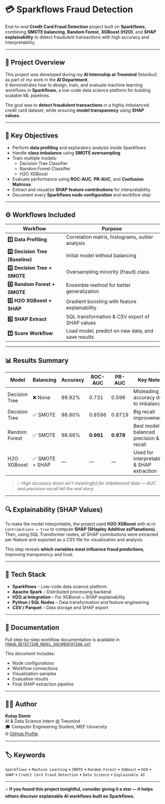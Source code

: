 # 💳 Sparkflows Fraud Detection

End-to-end **Credit Card Fraud Detection** project built on **Sparkflows**, combining **SMOTE balancing**, **Random Forest**, **XGBoost (H2O)**, and **SHAP explainability** to detect fraudulent transactions with high accuracy and interpretability.

---

## 📘 Project Overview

This project was developed during my **AI Internship at Treomind** (Istanbul) as part of my work in the **AI Department**.  
It demonstrates how to design, train, and evaluate machine learning workflows in **Sparkflows**, a low-code data science platform for building scalable ML pipelines.

The goal was to **detect fraudulent transactions** in a highly imbalanced credit card dataset, while ensuring **model transparency** using **SHAP values**.

---

## 🧠 Key Objectives

- Perform **data profiling** and exploratory analysis inside Sparkflows  
- Handle **class imbalance** using **SMOTE oversampling**  
- Train multiple models:
  - Decision Tree Classifier  
  - Random Forest Classifier  
  - H2O XGBoost  
- Evaluate performance using **ROC-AUC**, **PR-AUC**, and **Confusion Matrices**  
- Extract and visualize **SHAP feature contributions** for interpretability  
- Document every **Sparkflows node configuration** and workflow step

---

## ⚙️ Workflows Included

| Workflow | Purpose |
|-----------|----------|
| **1️⃣ Data Profiling** | Correlation matrix, histograms, outlier analysis |
| **2️⃣ Decision Tree (Baseline)** | Initial model without balancing |
| **3️⃣ Decision Tree + SMOTE** | Oversampling minority (fraud) class |
| **4️⃣ Random Forest + SMOTE** | Ensemble method for better generalization |
| **5️⃣ H2O XGBoost + SHAP** | Gradient boosting with feature explainability |
| **6️⃣ SHAP Extract** | SQL transformation & CSV export of SHAP values |
| **7️⃣ Score Workflow** | Load model, predict on new data, and save results |

---

## 📊 Results Summary

| Model | Balancing | Accuracy | ROC-AUC | PR-AUC | Key Notes |
|--------|------------|-----------|----------|----------|------------|
| Decision Tree | ❌ None | 99.92% | 0.731 | 0.596 | Misleading accuracy due to imbalance |
| Decision Tree | ✅ SMOTE | 98.80% | 0.8596 | 0.8719 | Big recall improvement |
| Random Forest | ✅ SMOTE | 98.66% | **0.991** | **0.978** | Best model – balanced precision & recall |
| H2O XGBoost | ✅ SMOTE + SHAP | — | — | — | Used for interpretability & SHAP extraction |

> 💡 *High accuracy alone isn’t meaningful for imbalanced data — AUC and precision-recall tell the real story.*

---

## 🔍 Explainability (SHAP Values)

To make the model interpretable, the project used **H2O XGBoost** with `With Contributions = true` to compute **SHAP (SHapley Additive exPlanations)**.  
Then, using SQL Transformer nodes, all SHAP contributions were extracted per feature and exported as a CSV file for visualization and analysis.

This step reveals **which variables most influence fraud predictions**, improving transparency and trust.

---

## 🧩 Tech Stack

- **Sparkflows** – Low-code data science platform  
- **Apache Spark** – Distributed processing backend  
- **H2O.ai Integration** – For XGBoost + SHAP explainability  
- **Python / SQL Nodes** – Data transformation and feature engineering  
- **CSV / Parquet** – Data storage and SHAP export

---


## 🧾 Documentation

Full step-by-step workflow documentation is available in  
[`FRAUD_DETECTION_MODEL_DOCUMENTATION.pdf`](./FRAUD_DETECTION_MODEL_DOCUMENTATION.pdf)

This document includes:
- Node configurations  
- Workflow connections  
- Visualization samples  
- Evaluation results  
- Final SHAP extraction pipeline  

---

## 🧑‍💻 Author

**Kutay Demir**  
AI & Data Science Intern @ Treomind  
🎓 Computer Engineering Student, MEF University  
🌐 [GitHub Profile](https://github.com/kutaydemir462)

---

## 🏷️ Keywords

`Sparkflows` • `Machine Learning` • `SMOTE` • `Random Forest` • `XGBoost` • `H2O` • `SHAP` • `Credit Card Fraud Detection` • `Data Science` • `Explainable AI`

---

⭐ **If you found this project insightful, consider giving it a star — it helps others discover explainable AI workflows built on Sparkflows.**
